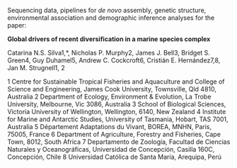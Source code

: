 
Sequencing data, pipelines for *de novo* assembly, genetic structure, environmental association and demographic inference analyses for the paper:

**Global drivers of recent diversification in a marine species complex**

Catarina N.S. Silva1,*, Nicholas P. Murphy2, James J. Bell3, Bridget S. Green4, Guy Duhamel5, Andrew C. Cockcroft6, Cristián E. Hernández7,8, Jan M. Strugnell1, 2


1 Centre for Sustainable Tropical Fisheries and Aquaculture and College of Science and Engineering, James Cook University, Townsville, Qld 4810, Australia
2 Department of Ecology, Environment & Evolution, La Trobe University, Melbourne, Vic 3086, Australia
3 School of Biological Sciences, Victoria University of Wellington, Wellington, 6140, New Zealand
4 Institute for Marine and Antarctic Studies, University of Tasmania, Hobart, TAS 7001, Australia
5 Département Adaptations du Vivant, BOREA, MNHN, Paris, 75005, France
6 Department of Agriculture, Forestry and Fisheries, Cape Town, 8012, South Africa
7 Departamento de Zoología, Facultad de Ciencias Naturales y Oceanográficas, Universidad de Concepción, Casilla 160C, Concepción, Chile
8 Universidad Católica de Santa María, Arequipa, Perú

